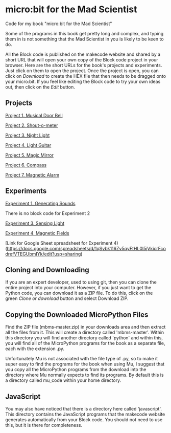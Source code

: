 # micro:bit for the Mad Scientist

Code for my book "micro:bit for the Mad Scientist"

Some of the programs in this book get pretty long and complex, and typing them in is not something that the Mad Scientist in you is likely to be keen to do. 

All the Block code is published on the makecode website and shared by a short URL that will open your own copy of the Block code project in your browser. Here are the short URLs for the book's projects and experiments. Just click on them to open the project. Once the project is open, you can click on _Download_ to create the HEX file that then needs to be dragged onto your micro:bit. If you feel like editing the Block code to try your own ideas out, then click on the _Edit_ button.

## Projects

[Project 1. Musical Door Bell](https://makecode.microbit.org/_bo6T1f286Kos)

[Project 2. Shout-o-meter](https://makecode.microbit.org/_0drcfrM7kUE6)

[Project 3. Night Light](https://makecode.microbit.org/_Tf4E9w3xb0sU)

[Project 4. Light Guitar](https://makecode.microbit.org/_HxdFekC57XkA)

[Project 5. Magic Mirror](https://makecode.microbit.org/_ERbTiwTzY0zu)

[Project 6. Compass](https://makecode.microbit.org/_YKE4j3io9Wxu)

[Project 7. Magnetic Alarm](https://makecode.microbit.org/_Fab659PCW4VL)





## Experiments

[Experiment 1. Generating Sounds](https://makecode.microbit.org/_eerYohUaWVqp)

There is no block code for Experiment 2

[Experiment 3. Sensing Light](https://makecode.microbit.org/_WzAc3vfXcKg1) 

[Experiment 4. Magnetic Fields](https://makecode.microbit.org/_hDq1oUCTaR7F) 

[Link for Google Sheet spreadsheet for Experiment 4)(https://docs.google.com/spreadsheets/d/1qSybk116Zv5qyFtHL0l5jVkicrFcodrefVTEGUbmIYk/edit?usp=sharing)

## Cloning and Downloading 

If you are an expert developer, used to using git, then you can clone the entire project into your computer. However, if you just want to get the Python code, you can download it as a ZIP file. To do this, click on the green _Clone or download_ button and select Download ZIP.


## Copying the Downloaded MicroPython Files

Find the ZIP file (mbms-master.zip) in your downloads area and then extract all the files from it. This will create a directory called 'mbms-master'. Within this directory you will find another directory called 'python' and within this, you will find all of the MicroPython programs for the book as a separate file, each with the extension .py.

Unfortunately Mu is not associated with the file type of .py, so to make it super easy to find the programs for the book when using Mu, I suggest that you copy all the MicroPython programs from the download into the directory where Mu normally expects to find its programs. By default this is a directory called mu_code within your home directory.


## JavaScript

You may also have noticed that there is a directory here called 'javascript'. This directory contains the JavaScript programs that the makecode website generates automatically from your Block code. You should not need to use this, but it is there for completeness.
